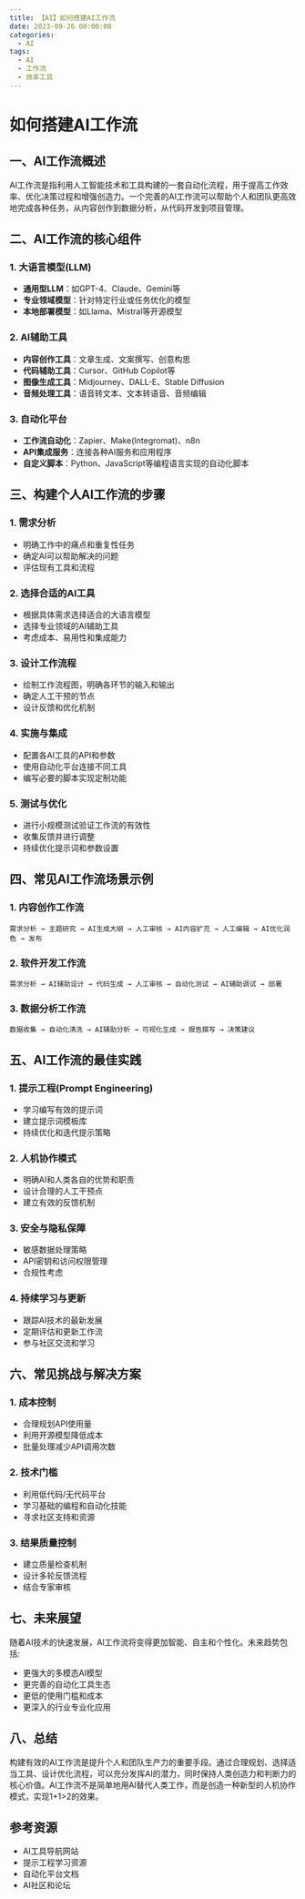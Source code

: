 ```yaml
---
title: 【AI】如何搭建AI工作流
date: 2023-09-26 00:00:00
categories:
  - AI
tags:
  - AI
  - 工作流
  - 效率工具
---
```


# 如何搭建AI工作流

## 一、AI工作流概述

AI工作流是指利用人工智能技术和工具构建的一套自动化流程，用于提高工作效率、优化决策过程和增强创造力。一个完善的AI工作流可以帮助个人和团队更高效地完成各种任务，从内容创作到数据分析，从代码开发到项目管理。

## 二、AI工作流的核心组件

### 1. 大语言模型(LLM)

- **通用型LLM**：如GPT-4、Claude、Gemini等
- **专业领域模型**：针对特定行业或任务优化的模型
- **本地部署模型**：如Llama、Mistral等开源模型

### 2. AI辅助工具

- **内容创作工具**：文章生成、文案撰写、创意构思
- **代码辅助工具**：Cursor、GitHub Copilot等
- **图像生成工具**：Midjourney、DALL-E、Stable Diffusion
- **音频处理工具**：语音转文本、文本转语音、音频编辑

### 3. 自动化平台

- **工作流自动化**：Zapier、Make(Integromat)、n8n
- **API集成服务**：连接各种AI服务和应用程序
- **自定义脚本**：Python、JavaScript等编程语言实现的自动化脚本

## 三、构建个人AI工作流的步骤

### 1. 需求分析

- 明确工作中的痛点和重复性任务
- 确定AI可以帮助解决的问题
- 评估现有工具和流程

### 2. 选择合适的AI工具

- 根据具体需求选择适合的大语言模型
- 选择专业领域的AI辅助工具
- 考虑成本、易用性和集成能力

### 3. 设计工作流程

- 绘制工作流程图，明确各环节的输入和输出
- 确定人工干预的节点
- 设计反馈和优化机制

### 4. 实施与集成

- 配置各AI工具的API和参数
- 使用自动化平台连接不同工具
- 编写必要的脚本实现定制功能

### 5. 测试与优化

- 进行小规模测试验证工作流的有效性
- 收集反馈并进行调整
- 持续优化提示词和参数设置

## 四、常见AI工作流场景示例

### 1. 内容创作工作流

```
需求分析 → 主题研究 → AI生成大纲 → 人工审核 → AI内容扩充 → 人工编辑 → AI优化润色 → 发布
```

### 2. 软件开发工作流

```
需求分析 → AI辅助设计 → 代码生成 → 人工审核 → 自动化测试 → AI辅助调试 → 部署
```

### 3. 数据分析工作流

```
数据收集 → 自动化清洗 → AI辅助分析 → 可视化生成 → 报告撰写 → 决策建议
```

## 五、AI工作流的最佳实践

### 1. 提示工程(Prompt Engineering)

- 学习编写有效的提示词
- 建立提示词模板库
- 持续优化和迭代提示策略

### 2. 人机协作模式

- 明确AI和人类各自的优势和职责
- 设计合理的人工干预点
- 建立有效的反馈机制

### 3. 安全与隐私保障

- 敏感数据处理策略
- API密钥和访问权限管理
- 合规性考虑

### 4. 持续学习与更新

- 跟踪AI技术的最新发展
- 定期评估和更新工作流
- 参与社区交流和学习

## 六、常见挑战与解决方案

### 1. 成本控制

- 合理规划API使用量
- 利用开源模型降低成本
- 批量处理减少API调用次数

### 2. 技术门槛

- 利用低代码/无代码平台
- 学习基础的编程和自动化技能
- 寻求社区支持和资源

### 3. 结果质量控制

- 建立质量检查机制
- 设计多轮反馈流程
- 结合专家审核

## 七、未来展望

随着AI技术的快速发展，AI工作流将变得更加智能、自主和个性化。未来趋势包括:

- 更强大的多模态AI模型
- 更完善的自动化工具生态
- 更低的使用门槛和成本
- 更深入的行业专业化应用

## 八、总结

构建有效的AI工作流是提升个人和团队生产力的重要手段。通过合理规划、选择适当工具、设计优化流程，可以充分发挥AI的潜力，同时保持人类创造力和判断力的核心价值。AI工作流不是简单地用AI替代人类工作，而是创造一种新型的人机协作模式，实现1+1>2的效果。

## 参考资源

- AI工具导航网站
- 提示工程学习资源
- 自动化平台文档
- AI社区和论坛 